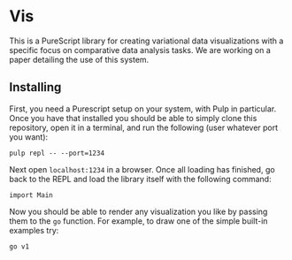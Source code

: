 # Vis

This is a PureScript library for creating variational data visualizations with a
specific focus on comparative data analysis tasks.  We are working on a paper
detailing the use of this system.

## Installing

First, you need a Purescript setup on your system, with Pulp in particular.
Once you have that installed you should be able to simply clone this repository,
open it in a terminal, and run the following (user whatever port you want):

    pulp repl -- --port=1234

Next open `localhost:1234` in a browser.  Once all loading has finished, go back
to the REPL and load the library itself with the following command:

    import Main

Now you should be able to render any visualization you like by passing them to
the `go` function.  For example, to draw one of the simple built-in examples
try:

    go v1